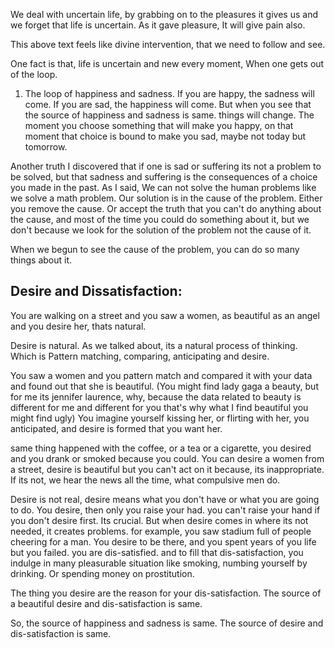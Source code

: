 We deal with uncertain life, by grabbing on to the pleasures it gives us and we forget that life is uncertain. As it gave pleasure, It will give pain also.

This above text feels like divine intervention, that we need to follow and see.

One fact is that, life is uncertain and new every moment, When one gets out of the loop.

1. The loop of happiness and sadness. If you are happy, the sadness will come. If you are sad, the happiness will come.
But when you see that the source of happiness and sadness is same. things will change. The moment you choose something that will make you happy, on that moment that choice is bound to make you sad, maybe not today but tomorrow.

Another truth I discovered that if one is sad or suffering its not a problem to be solved, but that sadness and suffering is the consequences of a choice you made in the past.
As I said, We can not solve the human problems like we solve a math problem.
Our solution is in the cause of the problem.
Either you remove the cause. Or accept the truth that you can't do anything about the cause, and most of the time you could do something about it, but we don't because we look for the solution of the problem not the cause of it.

When we begun to see the cause of the problem, you can do so many things about it.

## Desire and Dissatisfaction:
You are walking on a street and you saw a women, as beautiful as an angel and you desire her, thats natural.

Desire is natural. As we talked about, its a natural process of thinking. Which is Pattern matching, comparing, anticipating and desire.

You saw a women and you pattern match and compared it with your data and found out that she is beautiful. 
(You might find lady gaga a beauty, but for me its jennifer laurence, why, because the data related to beauty is different for me and different for you that's why what I find beautiful you might find ugly)
You imagine yourself kissing her, or flirting with her, you anticipated, and desire is formed that you want her.

same thing happened with the coffee, or a tea or a cigarette, you desired and you drank or smoked because you could.
You can desire a women from a street, desire is beautiful but you can't act on it because, its inappropriate. If its not, we hear the news all the time, what compulsive men do.

Desire is not real, desire means what you don't have or what you are going to do. You desire, then only you raise your had. you can't raise your hand if you don't desire first.
Its crucial. 
But when desire comes in where its not needed, it creates problems.
for example, you saw stadium full of people cheering for a man. You desire to be there, and you spent years of you life but you failed. you are dis-satisfied. and to fill that dis-satisfaction, you indulge in many pleasurable situation like smoking, numbing yourself by drinking. Or spending money on prostitution.

The thing you desire are the reason for your dis-satisfaction.
The source of a beautiful desire and dis-satisfaction is same.

So, the source of happiness and sadness is same.
The source of desire and dis-satisfaction is same.

